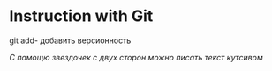 # Instruction with Git
git add- добавить версионность

*С помощю звездочек с двух сторон можно писать текст кутсивом*